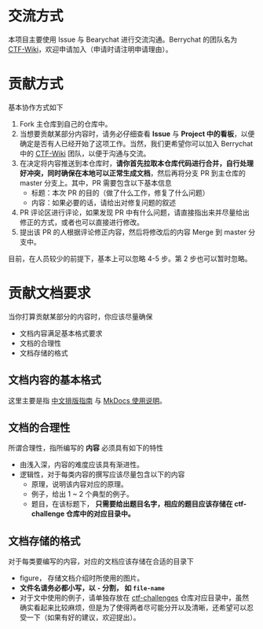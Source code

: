 # 交流方式

本项目主要使用 Issue 与 Bearychat 进行交流沟通。Berrychat 的团队名为 [CTF-Wiki](https://ctf-wiki.bearychat.com)，欢迎申请加入（申请时请注明申请理由）。

# 贡献方式

基本协作方式如下
1. Fork 主仓库到自己的仓库中。
2. 当想要贡献某部分内容时，请务必仔细查看 **Issue** 与 **Project 中的看板**，以便确定是否有人已经开始了这项工作。当然，我们更希望你可以加入 Berrychat 中的 [CTF-Wiki](https://ctf-wiki.bearychat.com) 团队，以便于沟通与交流。
3. 在决定将内容推送到本仓库时，**请你首先拉取本仓库代码进行合并，自行处理好冲突，同时确保在本地可以正常生成文档**，然后再将分支 PR 到主仓库的 master 分支上。其中，PR 需要包含以下基本信息
   * 标题：本次 PR 的目的（做了什么工作，修复了什么问题）
   * 内容：如果必要的话，请给出对修复问题的叙述
4. PR 评论区进行评论，如果发现 PR 中有什么问题，请直接指出来并尽量给出修正的方式，或者也可以直接进行修改。 
5. 提出该 PR 的人根据评论修正内容，然后将修改后的内容 Merge 到 master 分支中。

目前，在人员较少的前提下，基本上可以忽略 4-5 步。第 2 步也可以暂时忽略。

# 贡献文档要求

当你打算贡献某部分的内容时，你应该尽量确保

- 文档内容满足基本格式要求
- 文档的合理性
- 文档存储的格式

## 文档内容的基本格式

这里主要是指 [中文排版指南](https://github.com/ctf-wiki/ctf-wiki/wiki/%E4%B8%AD%E6%96%87%E6%8E%92%E7%89%88%E6%8C%87%E5%8D%97) 与 [MkDocs 使用说明](https://github.com/ctf-wiki/ctf-wiki/wiki/Mkdocs-%E4%BD%BF%E7%94%A8%E8%AF%B4%E6%98%8E)。

## 文档的合理性

所谓合理性，指所编写的 **内容** 必须具有如下的特性

- 由浅入深，内容的难度应该具有渐进性。
- 逻辑性，对于每类内容的撰写应该尽量包含以下的内容
   - 原理，说明该内容对应的原理。
   - 例子，给出 1 ~ 2 个典型的例子。
   - 题目，在该标题下， **只需要给出题目名字，相应的题目应该存储在 ctf-challenge 仓库中的对应目录中。**

## 文档存储的格式

对于每类要编写的内容，对应的文档应该存储在合适的目录下

- figure， 存储文档介绍时所使用的图片。
- **文件名请务必都小写，以 `-` 分割， 如 `file-name`**
- 对于文中使用的例子，请单独存放在 [ctf-challenges](https://github.com/ctf-wiki/ctf-challenges) 仓库对应目录中，虽然确实看起来比较麻烦，但是为了使得两者尽可能分开以及清晰，还希望可以忍受一下（如果有好的建议，欢迎提出）。
